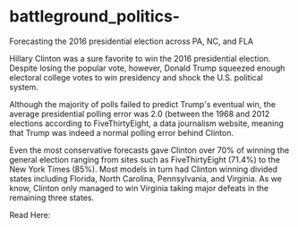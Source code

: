 # battleground_politics-
Forecasting the 2016 presidential election across PA, NC, and FLA 

Hillary Clinton was a sure favorite to win the 2016 presidential election. Despite losing the popular vote, however, Donald Trump squeezed enough electoral college votes to win presidency and shock the U.S. political system. 

Although the majority of polls failed to predict Trump's eventual win, the average presidential polling error was 2.0 (between the 1968 and 2012 elections according to FiveThirtyEight, a data journalism website, meaning that Trump was indeed a normal polling error behind Clinton. 

Even the most conservative forecasts gave Clinton over 70% of winning the general election ranging from sites such as FiveThirtyEight (71.4%) to the New York Times (85%). Most models in turn had Clinton winning divided states including Florida, North Carolina, Pennsylvania, and Virginia. As we know, Clinton only managed to win Virginia taking major defeats in the remaining three states. 

Read Here: 
